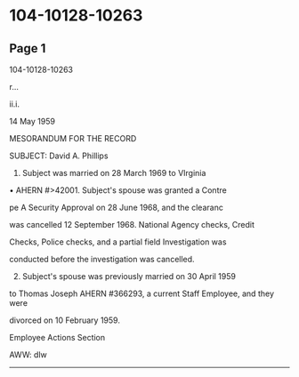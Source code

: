 # 104-10128-10263

## Page 1

104-10128-10263

r...

ii.i.

14 May 1959

MESORANDUM FOR THE RECORD

SUBJECT: David A. Phillips

1. Subject was married on 28 March 1969 to VIrginia

• AHERN #>42001. Subject's spouse was granted a Contre

pe A Security Approval on 28 June 1968, and the clearanc

was cancelled 12 September 1968. National Agency checks, Credit

Checks, Police checks, and a partial field Investigation was

conducted before the investigation was cancelled.

2. Subject's spouse was previously married on 30 April 1959

to Thomas Joseph AHERN #366293, a current Staff Employee, and they were

divorced on 10 February 1959.

Employee Actions Section

AWW: dlw

---

